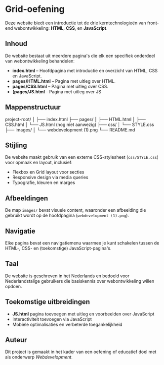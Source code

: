 # Grid-oefening

Deze website biedt een introductie tot de drie kerntechnologieën van front-end webontwikkeling: **HTML**, **CSS**, en **JavaScript**.

## Inhoud

De website bestaat uit meerdere pagina's die elk een specifiek onderdeel van webontwikkeling behandelen:

- **index.html** – Hoofdpagina met introductie en overzicht van HTML, CSS en JavaScript.
- **pages/HTML.html** – Pagina met uitleg over HTML.
- **pages/CSS.html** – Pagina met uitleg over CSS.
- **(pages/JS.html** - Pagina met uitleg over JS

## Mappenstructuur

project-root/
│
├── index.html
├── pages/
│ ├── HTML.html
│ ├── CSS.html
│ └── JS.html (nog niet aanwezig)
├── css/
│ └── STYLE.css
├── images/
│ └── webdevelopment (1).png
└── README.md

## Stijling

De website maakt gebruik van een externe CSS-stylesheet (`css/STYLE.css`) voor opmaak en layout, inclusief:

- Flexbox en Grid layout voor secties
- Responsive design via media queries
- Typografie, kleuren en marges

## Afbeeldingen

De map `images/` bevat visuele content, waaronder een afbeelding die gebruikt wordt op de hoofdpagina (`webdevelopment (1).png`).

## Navigatie

Elke pagina bevat een navigatiemenu waarmee je kunt schakelen tussen de HTML-, CSS- en (toekomstige) JavaScript-pagina's.

## Taal

De website is geschreven in het Nederlands en bedoeld voor Nederlandstalige gebruikers die basiskennis over webontwikkeling willen opdoen.

## Toekomstige uitbreidingen

- **JS.html** pagina toevoegen met uitleg en voorbeelden over JavaScript
- Interactiviteit toevoegen via JavaScript
- Mobiele optimalisaties en verbeterde toegankelijkheid

## Auteur

Dit project is gemaakt in het kader van een oefening of educatief doel met als onderwerp *Webdevelopment*.